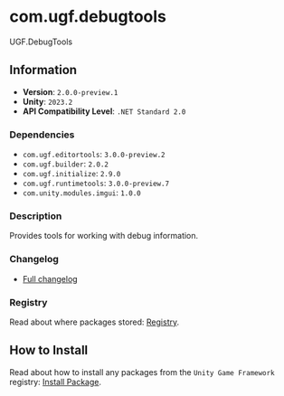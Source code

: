 # com.ugf.debugtools

UGF.DebugTools

## Information

- **Version**: `2.0.0-preview.1`
- **Unity**: `2023.2`
- **API Compatibility Level**: `.NET Standard 2.0`

### Dependencies

- `com.ugf.editortools`: `3.0.0-preview.2`
- `com.ugf.builder`: `2.0.2`
- `com.ugf.initialize`: `2.9.0`
- `com.ugf.runtimetools`: `3.0.0-preview.7`
- `com.unity.modules.imgui`: `1.0.0`


### Description

Provides tools for working with debug information.

### Changelog

- [Full changelog](changelog.md)

### Registry

Read about where packages stored: [Registry](https://github.com/unity-game-framework/organization/blob/main/docs/registry.md).

## How to Install

Read about how to install any packages from the `Unity Game Framework` registry: [Install Package](https://github.com/unity-game-framework/organization/blob/main/docs/install-packages.md).
